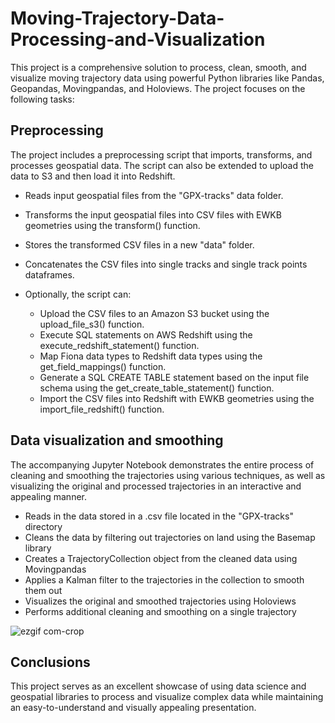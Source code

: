 # Moving-Trajectory-Data-Processing-and-Visualization


This project is a comprehensive solution to process, clean, smooth, and visualize moving trajectory data using powerful Python libraries like Pandas, Geopandas, Movingpandas, and Holoviews. The project focuses on the following tasks:



## Preprocessing 
The project includes a preprocessing script that imports, transforms, and processes geospatial data.
The script can also be extended to upload the data to S3 and then load it into Redshift.

- Reads input geospatial files from the "GPX-tracks" data folder.
- Transforms the input geospatial files into CSV files with EWKB geometries using the transform() function.
- Stores the transformed CSV files in a new "data" folder.
- Concatenates the CSV files into single tracks and single track points dataframes.
- Optionally, the script can:

  - Upload the CSV files to an Amazon S3 bucket using the upload_file_s3() function.
  - Execute SQL statements on AWS Redshift using the execute_redshift_statement() function.
  - Map Fiona data types to Redshift data types using the get_field_mappings() function.
  - Generate a SQL CREATE TABLE statement based on the input file schema using the get_create_table_statement() function.
  - Import the CSV files into Redshift with EWKB geometries using the import_file_redshift() function.

## Data visualization and smoothing
The accompanying Jupyter Notebook demonstrates the entire process of cleaning and smoothing the trajectories using various techniques, as well as visualizing the original and processed trajectories in an interactive and appealing manner.

- Reads in the data stored in a .csv file located in the "GPX-tracks" directory
- Cleans the data by filtering out trajectories on land using the Basemap library
- Creates a TrajectoryCollection object from the cleaned data using Movingpandas
- Applies a Kalman filter to the trajectories in the collection to smooth them out
- Visualizes the original and smoothed trajectories using Holoviews
- Performs additional cleaning and smoothing on a single trajectory

![ezgif com-crop](https://user-images.githubusercontent.com/28387807/230591767-f75a3868-4187-4a10-97ed-bb3e455ebd3e.gif)


## Conclusions

This project serves as an excellent showcase of using data science and geospatial libraries to process and visualize complex data while maintaining an easy-to-understand and visually appealing presentation.
